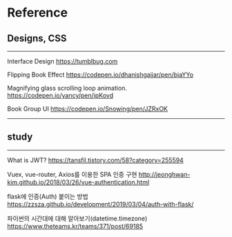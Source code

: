 # Reference

## Designs, CSS

---

Interface Design
https://tumblbug.com

Flipping Book Effect
https://codepen.io/dhanishgajjar/pen/bjaYYo

Magnifying glass scrolling loop animation.
https://codepen.io/yancy/pen/jpKovd

Book Group UI
https://codepen.io/Snowing/pen/JZRxOK

---

## study

---

What is JWT?
https://tansfil.tistory.com/58?category=255594

Vuex, vue-router, Axios를 이용한 SPA 인증 구현
http://jeonghwan-kim.github.io/2018/03/26/vue-authentication.html

flask에 인증(Auth) 붙이는 방법
https://zzsza.github.io/development/2019/03/04/auth-with-flask/

파이썬의 시간대에 대해 알아보기(datetime.timezone)
https://www.theteams.kr/teams/371/post/69185
